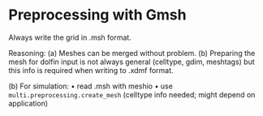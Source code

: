 Preprocessing with Gmsh
=======================

Always write the grid in .msh format.

Reasoning:
(a) Meshes can be merged without problem.
(b) Preparing the mesh for dolfin input is not always general (celltype, gdim, meshtags)
but this info is required when writing to .xdmf format.

(b) For simulation:
• read .msh with meshio
• use `multi.preprocessing.create_mesh` (celltype info needed; might depend on application)
